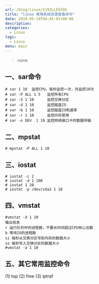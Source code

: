 ```yaml
---
url: /blog/linux/S19ZLLE9I0G
title: "linux 常用系统资源查看命令"
date: 2018-05-14T04:45:01+08:00
description:
categories:
  - Linux
tags:
  - Linux
menu: main
---
```


> none

## 一、sar命令

```
# sar 1 10  监控CPU，每秒监控一次，共监控10次
# sar -P ALL 1 5   监控所有CPU
# sar -S 1 10      监控交换分区
# sar -d 1 10      监控磁盘IO
# sar -b 1 10      监控磁盘IO和速率
# sar -r 1 10      监控内存使用
# sar -n DEV  1 10 监控网络接口卡的数据传输

```

## 二、mpstat

```
# mpstat -P ALL 1 10

```

## 三、iostat

```
# iostat -c 2
# iostat -d 1 100
# iostat 1 20
# iostat -p /dev/sda2 1 10

```

## 四、vmstat

```
#vmstat -d 1 20
输出信息
r 运行队列中的进程数，不要长时间超过CPU核心总数
b 等待IO的进程数
si 每秒从交换分区写到内存的数据大小
so 每秒写入交换分区的数据大小
#vmstat -a 1 10

```

## 五、其它常用监控命令

(1) top (2) free (3) iptraf